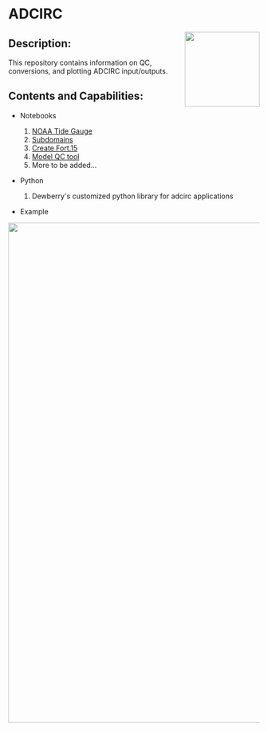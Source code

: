 # ADCIRC
<img style="float:right;" src="https://github.com/tmiesse/adcirc_prod/blob/master/extra/figures/DewberryLogo_RGB.png" width=150px>

## Description:
This repository contains information on QC, conversions, and plotting ADCIRC input/outputs.

## Contents and Capabilities:
- Notebooks 
    1. [NOAA Tide Gauge](http://nbviewer.jupyter.org/github/tmiesse/adcirc_prod/blob/master/notebooks/noaa_tide.ipynb)
    2. [Subdomains](http://nbviewer.jupyter.org/github/tmiesse/adcirc_prod/blob/master/notebooks/subdomain.ipynb)
    3. [Create Fort.15](http://nbviewer.jupyter.org/github/tmiesse/adcirc_prod/blob/master/notebooks/create_fort15.ipynb)
    4. [Model QC tool](http://nbviewer.jupyter.org/github/tmiesse/adcirc_prod/blob/master/notebooks/ModelQC__v2.ipynb)
    5. More to be added...
- Python
    1. Dewberry's customized python library for adcirc applications



- Example
<img  style="float:right;" src="https://github.com/tmiesse/adcirc_prod/blob/master/extra/figures/surface_canopy.PNG" width=1000px>

